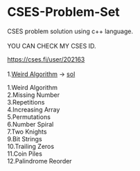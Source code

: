 # CSES-Problem-Set
CSES problem solution using c++ language.<br><br>
YOU CAN CHECK MY CSES ID.<br>

https://cses.fi/user/202163<br><br>
 1.[Weird Algorithm](/Introductory%20Problems/Weird%20Algorithm.cpp) -> [sol](https://cses.fi/problemset/task/1068)

1.Weird Algorithm<br>
2.Missing Number<br>
3.Repetitions<br>
4.Increasing Array<br>
5.Permutations<br>
6.Number Spiral<br>
7.Two Knights<br>
9.Bit Strings<br>
10.Trailing Zeros<br>
11.Coin Piles<br>
12.Palindrome Reorder

